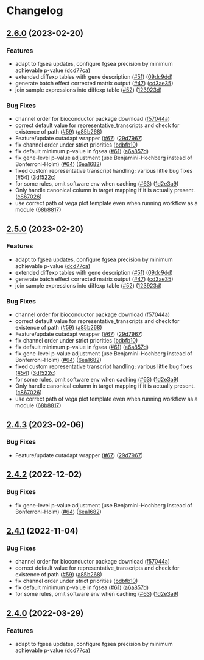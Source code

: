 # Changelog

## [2.6.0](https://github.com/sansterbioanalytics/rna-seq-kallisto-sleuth/compare/v2.5.0...v2.6.0) (2023-02-20)


### Features

* adapt to fgsea updates, configure fgsea precision by minimum achievable p-value ([dcd77ca](https://github.com/sansterbioanalytics/rna-seq-kallisto-sleuth/commit/dcd77ca90ead1213acd0c293d500c18c0e579222))
* extended diffexp tables with gene description ([#51](https://github.com/sansterbioanalytics/rna-seq-kallisto-sleuth/issues/51)) ([09dc9dd](https://github.com/sansterbioanalytics/rna-seq-kallisto-sleuth/commit/09dc9ddce9d1440267baecb191e15c2a5a4874f1))
* generate batch effect corrected matrix output ([#47](https://github.com/sansterbioanalytics/rna-seq-kallisto-sleuth/issues/47)) ([cd3ae35](https://github.com/sansterbioanalytics/rna-seq-kallisto-sleuth/commit/cd3ae3564a65a53736a72758d898e9c78c916b9a))
* join sample expressions into diffexp table ([#52](https://github.com/sansterbioanalytics/rna-seq-kallisto-sleuth/issues/52)) ([123923d](https://github.com/sansterbioanalytics/rna-seq-kallisto-sleuth/commit/123923dc7e3fb4646a3412a3204ae05d7e8fdd6f))


### Bug Fixes

* channel order for bioconductor package download ([f57044a](https://github.com/sansterbioanalytics/rna-seq-kallisto-sleuth/commit/f57044a4a1a571fcf21ce7881b32f82a3fd09265))
* correct default value for representative_transcripts and check for existence of path ([#59](https://github.com/sansterbioanalytics/rna-seq-kallisto-sleuth/issues/59)) ([a85b268](https://github.com/sansterbioanalytics/rna-seq-kallisto-sleuth/commit/a85b268699c74f4076d68158adfe3e3717826bbf))
* Feature/update cutadapt wrapper ([#67](https://github.com/sansterbioanalytics/rna-seq-kallisto-sleuth/issues/67)) ([29d7967](https://github.com/sansterbioanalytics/rna-seq-kallisto-sleuth/commit/29d7967fac57dfdd4a8acd61d75016d8d83b5a46))
* fix channel order under strict priorities ([bdbfb10](https://github.com/sansterbioanalytics/rna-seq-kallisto-sleuth/commit/bdbfb103e0298b2cbee6f99802236d794d0f4797))
* fix default minimum p-value in fgsea ([#61](https://github.com/sansterbioanalytics/rna-seq-kallisto-sleuth/issues/61)) ([a6a857d](https://github.com/sansterbioanalytics/rna-seq-kallisto-sleuth/commit/a6a857dff26d39dc16d98c93351cf5a903f15120))
* fix gene-level p-value adjustment (use Benjamini-Hochberg instead of Bonferroni-Holm) ([#64](https://github.com/sansterbioanalytics/rna-seq-kallisto-sleuth/issues/64)) ([6ea1682](https://github.com/sansterbioanalytics/rna-seq-kallisto-sleuth/commit/6ea1682d20b0dccd021d93359f53c3fcec9c869d))
* fixed custom representative transcript handling; various little bug fixes ([#54](https://github.com/sansterbioanalytics/rna-seq-kallisto-sleuth/issues/54)) ([3df522c](https://github.com/sansterbioanalytics/rna-seq-kallisto-sleuth/commit/3df522c75ff6d62ae031ba2738c1f2bde722ee34))
* for some rules, omit software env when caching ([#63](https://github.com/sansterbioanalytics/rna-seq-kallisto-sleuth/issues/63)) ([1d2e3a9](https://github.com/sansterbioanalytics/rna-seq-kallisto-sleuth/commit/1d2e3a9515701645207b57532e7045e94b3b5f3b))
* Only handle canonical column in target mapping if it is actually present. ([c867026](https://github.com/sansterbioanalytics/rna-seq-kallisto-sleuth/commit/c867026d94490bcf02439324ca470cf7cd2e173a))
* use correct path of vega plot template even when running workflow as a module ([68b8817](https://github.com/sansterbioanalytics/rna-seq-kallisto-sleuth/commit/68b8817974063fbb4d1c36cf8515ecdfa7de514c))

## [2.5.0](https://github.com/sansterbioanalytics/rna-seq-kallisto-sleuth/compare/v2.4.3...v2.5.0) (2023-02-20)


### Features

* adapt to fgsea updates, configure fgsea precision by minimum achievable p-value ([dcd77ca](https://github.com/sansterbioanalytics/rna-seq-kallisto-sleuth/commit/dcd77ca90ead1213acd0c293d500c18c0e579222))
* extended diffexp tables with gene description ([#51](https://github.com/sansterbioanalytics/rna-seq-kallisto-sleuth/issues/51)) ([09dc9dd](https://github.com/sansterbioanalytics/rna-seq-kallisto-sleuth/commit/09dc9ddce9d1440267baecb191e15c2a5a4874f1))
* generate batch effect corrected matrix output ([#47](https://github.com/sansterbioanalytics/rna-seq-kallisto-sleuth/issues/47)) ([cd3ae35](https://github.com/sansterbioanalytics/rna-seq-kallisto-sleuth/commit/cd3ae3564a65a53736a72758d898e9c78c916b9a))
* join sample expressions into diffexp table ([#52](https://github.com/sansterbioanalytics/rna-seq-kallisto-sleuth/issues/52)) ([123923d](https://github.com/sansterbioanalytics/rna-seq-kallisto-sleuth/commit/123923dc7e3fb4646a3412a3204ae05d7e8fdd6f))


### Bug Fixes

* channel order for bioconductor package download ([f57044a](https://github.com/sansterbioanalytics/rna-seq-kallisto-sleuth/commit/f57044a4a1a571fcf21ce7881b32f82a3fd09265))
* correct default value for representative_transcripts and check for existence of path ([#59](https://github.com/sansterbioanalytics/rna-seq-kallisto-sleuth/issues/59)) ([a85b268](https://github.com/sansterbioanalytics/rna-seq-kallisto-sleuth/commit/a85b268699c74f4076d68158adfe3e3717826bbf))
* Feature/update cutadapt wrapper ([#67](https://github.com/sansterbioanalytics/rna-seq-kallisto-sleuth/issues/67)) ([29d7967](https://github.com/sansterbioanalytics/rna-seq-kallisto-sleuth/commit/29d7967fac57dfdd4a8acd61d75016d8d83b5a46))
* fix channel order under strict priorities ([bdbfb10](https://github.com/sansterbioanalytics/rna-seq-kallisto-sleuth/commit/bdbfb103e0298b2cbee6f99802236d794d0f4797))
* fix default minimum p-value in fgsea ([#61](https://github.com/sansterbioanalytics/rna-seq-kallisto-sleuth/issues/61)) ([a6a857d](https://github.com/sansterbioanalytics/rna-seq-kallisto-sleuth/commit/a6a857dff26d39dc16d98c93351cf5a903f15120))
* fix gene-level p-value adjustment (use Benjamini-Hochberg instead of Bonferroni-Holm) ([#64](https://github.com/sansterbioanalytics/rna-seq-kallisto-sleuth/issues/64)) ([6ea1682](https://github.com/sansterbioanalytics/rna-seq-kallisto-sleuth/commit/6ea1682d20b0dccd021d93359f53c3fcec9c869d))
* fixed custom representative transcript handling; various little bug fixes ([#54](https://github.com/sansterbioanalytics/rna-seq-kallisto-sleuth/issues/54)) ([3df522c](https://github.com/sansterbioanalytics/rna-seq-kallisto-sleuth/commit/3df522c75ff6d62ae031ba2738c1f2bde722ee34))
* for some rules, omit software env when caching ([#63](https://github.com/sansterbioanalytics/rna-seq-kallisto-sleuth/issues/63)) ([1d2e3a9](https://github.com/sansterbioanalytics/rna-seq-kallisto-sleuth/commit/1d2e3a9515701645207b57532e7045e94b3b5f3b))
* Only handle canonical column in target mapping if it is actually present. ([c867026](https://github.com/sansterbioanalytics/rna-seq-kallisto-sleuth/commit/c867026d94490bcf02439324ca470cf7cd2e173a))
* use correct path of vega plot template even when running workflow as a module ([68b8817](https://github.com/sansterbioanalytics/rna-seq-kallisto-sleuth/commit/68b8817974063fbb4d1c36cf8515ecdfa7de514c))

## [2.4.3](https://github.com/snakemake-workflows/rna-seq-kallisto-sleuth/compare/v2.4.2...v2.4.3) (2023-02-06)


### Bug Fixes

* Feature/update cutadapt wrapper ([#67](https://github.com/snakemake-workflows/rna-seq-kallisto-sleuth/issues/67)) ([29d7967](https://github.com/snakemake-workflows/rna-seq-kallisto-sleuth/commit/29d7967fac57dfdd4a8acd61d75016d8d83b5a46))

## [2.4.2](https://github.com/snakemake-workflows/rna-seq-kallisto-sleuth/compare/v2.4.1...v2.4.2) (2022-12-02)


### Bug Fixes

* fix gene-level p-value adjustment (use Benjamini-Hochberg instead of Bonferroni-Holm) ([#64](https://github.com/snakemake-workflows/rna-seq-kallisto-sleuth/issues/64)) ([6ea1682](https://github.com/snakemake-workflows/rna-seq-kallisto-sleuth/commit/6ea1682d20b0dccd021d93359f53c3fcec9c869d))

## [2.4.1](https://github.com/snakemake-workflows/rna-seq-kallisto-sleuth/compare/v2.4.0...v2.4.1) (2022-11-04)


### Bug Fixes

* channel order for bioconductor package download ([f57044a](https://github.com/snakemake-workflows/rna-seq-kallisto-sleuth/commit/f57044a4a1a571fcf21ce7881b32f82a3fd09265))
* correct default value for representative_transcripts and check for existence of path ([#59](https://github.com/snakemake-workflows/rna-seq-kallisto-sleuth/issues/59)) ([a85b268](https://github.com/snakemake-workflows/rna-seq-kallisto-sleuth/commit/a85b268699c74f4076d68158adfe3e3717826bbf))
* fix channel order under strict priorities ([bdbfb10](https://github.com/snakemake-workflows/rna-seq-kallisto-sleuth/commit/bdbfb103e0298b2cbee6f99802236d794d0f4797))
* fix default minimum p-value in fgsea ([#61](https://github.com/snakemake-workflows/rna-seq-kallisto-sleuth/issues/61)) ([a6a857d](https://github.com/snakemake-workflows/rna-seq-kallisto-sleuth/commit/a6a857dff26d39dc16d98c93351cf5a903f15120))
* for some rules, omit software env when caching ([#63](https://github.com/snakemake-workflows/rna-seq-kallisto-sleuth/issues/63)) ([1d2e3a9](https://github.com/snakemake-workflows/rna-seq-kallisto-sleuth/commit/1d2e3a9515701645207b57532e7045e94b3b5f3b))

## [2.4.0](https://github.com/snakemake-workflows/rna-seq-kallisto-sleuth/compare/v2.3.2...v2.4.0) (2022-03-29)


### Features

* adapt to fgsea updates, configure fgsea precision by minimum achievable p-value ([dcd77ca](https://github.com/snakemake-workflows/rna-seq-kallisto-sleuth/commit/dcd77ca90ead1213acd0c293d500c18c0e579222))

